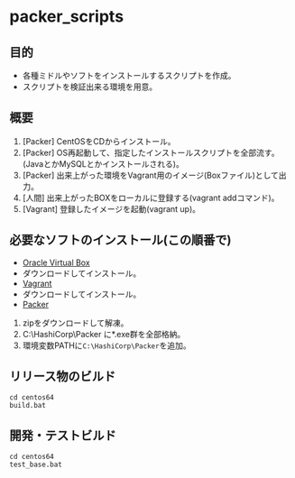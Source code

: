 # packer_scripts

## 目的

- 各種ミドルやソフトをインストールするスクリプトを作成。
- スクリプトを検証出来る環境を用意。

## 概要

1. [Packer] CentOSをCDからインストール。
2. [Packer] OS再起動して、指定したインストールスクリプトを全部流す。(JavaとかMySQLとかインストールされる)。
3. [Packer] 出来上がった環境をVagrant用のイメージ(Boxファイル)として出力。
4. [人間] 出来上がったBOXをローカルに登録する(vagrant addコマンド)。
5. [Vagrant] 登録したイメージを起動(vagrant up)。

## 必要なソフトのインストール(この順番で)

- [Oracle Virtual Box](http://www.oracle.com/technetwork/server-storage/virtualbox/downloads/index.html?ssSourceSiteId=otnjp)
 - ダウンロードしてインストール。
- [Vagrant](https://www.vagrantup.com/downloads.html)
 - ダウンロードしてインストール。
- [Packer](https://www.packer.io/downloads.html) 
 1. zipをダウンロードして解凍。
 2. C:\HashiCorp\Packer に*.exe群を全部格納。
 3. 環境変数PATHに`C:\HashiCorp\Packer`を追加。

## リリース物のビルド

```shell
cd centos64
build.bat
```

## 開発・テストビルド

```shell
cd centos64
test_base.bat
```
